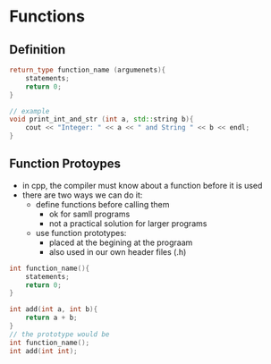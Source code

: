 # Functions

## Definition
```c++
return_type function_name (argumenets){
    statements;
    return 0;
}

// example
void print_int_and_str (int a, std::string b){
    cout << "Integer: " << a << " and String " << b << endl;
}
```

## Function Protoypes
- in cpp, the compiler must know about a function before it is used
- there are two ways we can do it:
    - define functions before calling them
        - ok for samll programs
        - not a practical solution for larger programs
    - use function prototypes:
        - placed at the begining at the prograam
        - also used in our own header files (.h)

```c++
int function_name(){
    statements;
    return 0;
}

int add(int a, int b){
    return a + b;
}
// the prototype would be
int function_name();
int add(int int);
```